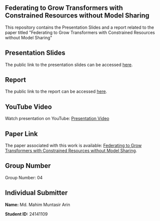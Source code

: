 ## Federating to Grow Transformers with Constrained Resources without Model Sharing
This repository contains the Presentation Slides and a report related to the paper titled "Federating to Grow Transformers with Constrained Resources without Model Sharing" 

## Presentation Slides

The public link to the presentation slides can be accessed [here](https://docs.google.com/presentation/d/1KbZeq1sFFDCzrtwNYpdUkpawRZcIhXiEOo-p6ekxHxw/edit?usp=sharing).
## Report

The public link to the report can be accessed [here](https://docs.google.com/document/d/1vK9z2DEEbLK0dIukFzoPtNklrOX9uIl6bSpKbk6e8B8/edit?usp=sharing).
## YouTube Video

Watch presentation on YouTube: [Presentation Video](https://www.youtube.com/watch?v=vJ9cjhdQIFc)
## Paper Link

The paper associated with this work is available: [Federating to Grow Transformers with Constrained Resources without Model Sharing](https://arxiv.org/abs/2406.13450).

## Group Number

Group Number: 04

## Individual Submitter

**Name:** Md. Mahim Muntasir Arin

**Student ID:** 24141109